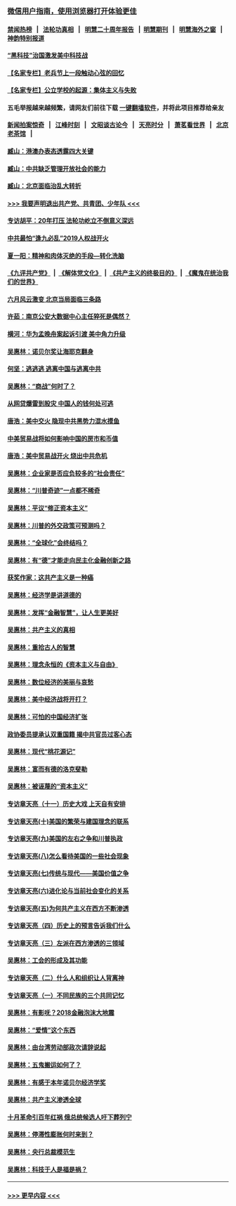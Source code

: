 ### [微信用户指南，使用浏览器打开体验更佳](https://github.com/gfw-breaker/banned-news1/blob/master/indexes/wechat-guide.md?t=0)
#### [禁闻热榜](热点新闻.md?t=0)  &nbsp;&nbsp;|&nbsp;&nbsp; [法轮功真相](https://github.com/gfw-breaker/truth/blob/master/README.md?t=0) &nbsp;&nbsp;|&nbsp;&nbsp; [明慧二十周年报告](https://github.com/gfw-breaker/mh-reports/blob/master/README.md?t=0) &nbsp;&nbsp;|&nbsp;&nbsp;[明慧期刊](https://github.com/gfw-breaker/mh-qikan) &nbsp;&nbsp;|&nbsp;&nbsp; [明慧海外之窗](https://github.com/gfw-breaker/mh-news/blob/master/README.md?t=0) &nbsp;&nbsp;|&nbsp;&nbsp; [神韵特别报道](https://github.com/gfw-breaker/mh-news/blob/master/shenyun.md?t=0)
#### [“黑科技”治国激发美中科技战](../pages/nsc423/n11638056.md?t=02041555) 
#### [【名家专栏】老兵节上一段触动心弦的回忆](../pages/nsc423/n11646016.md?t=02041555) 
#### [【名家专栏】公立学校的起源：集体主义与失败](../pages/nsc423/n11601833.md?t=02041555) 
#### 五毛举报越来越频繁，请网友们前往下载 [一键翻墙软件](https://github.com/gfw-breaker/ssr-accounts)，并将此项目推荐给亲友
#### [新闻拍案惊奇](https://github.com/gfw-breaker/banned-news1/blob/master/pages/link4.md) &nbsp;&nbsp;|&nbsp;&nbsp; [江峰时刻](https://github.com/gfw-breaker/banned-news1/blob/master/pages/link4.md) &nbsp;&nbsp;|&nbsp;&nbsp; [文昭谈古论今](https://github.com/gfw-breaker/banned-news1/blob/master/pages/link4.md) &nbsp;&nbsp;|&nbsp;&nbsp; [天亮时分](https://github.com/gfw-breaker/banned-news1/blob/master/pages/link4.md) &nbsp;&nbsp;|&nbsp;&nbsp; [萧茗看世界](https://github.com/gfw-breaker/banned-news1/blob/master/pages/link4.md) &nbsp;&nbsp;|&nbsp;&nbsp; [北京老茶馆](https://github.com/gfw-breaker/banned-news1/blob/master/pages/link4.md) &nbsp;&nbsp;|&nbsp;&nbsp; 
#### [臧山：港澳办表态透露四大关键](../pages/nsc423/n11421628.md?t=02041555) 
#### [臧山：中共缺乏管理开放社会的能力](../pages/nsc423/n11407457.md?t=02041555) 
#### [臧山：北京面临治乱大转折](../pages/nsc423/n11406895.md?t=02041555) 
#### [>>> 我要声明退出共产党、共青团、少年队 <<<](https://github.com/begood0513/goodnews/blob/master/quit/letter.md) 
#### [专访胡平：20年打压 法轮功屹立不倒意义深远](../pages/nsc423/n11398800.md?t=02041555) 
#### [中共最怕“逢九必乱”2019人权战开火](../pages/nsc423/n11385248.md?t=02041555) 
#### [夏一阳：精神和肉体灭绝的手段—转化洗脑](../pages/nsc423/n11368250.md?t=02041555) 
#### [《九评共产党》](https://github.com/begood0513/9ping.md/blob/master/README.md) &nbsp;|&nbsp; [《解体党文化》](../../../../jtdwh.md/blob/master/README.md)  &nbsp;|&nbsp; [《共产主义的终极目的》](../../../../gczydzjmd.md/blob/master/README.md) &nbsp;|&nbsp; [《魔鬼在统治我们的世界》](../../../../mgztzwmdsj.md/blob/master/README.md) 
#### [六月风云激变 北京当局面临三条路](../pages/nsc423/n11313668.md?t=02041555) 
#### [许茹：南京公安大数据中心主任猝死是偶然？](../pages/nsc423/n11064744.md?t=02041555) 
#### [横河：华为孟晚舟案起诉引渡 美中角力升级](../pages/nsc423/n11027230.md?t=02041555) 
#### [吴惠林：诺贝尔奖让海耶克翻身](../pages/nsc423/n10890049.md?t=02041555) 
#### [何坚：逃逃逃 逃离中国与逃离中共](../pages/nsc423/n10592891.md?t=02041555) 
#### [吴惠林：“商战”何时了？](../pages/nsc423/n10573558.md?t=02041555) 
#### [从网贷爆雷到股灾 中国人的钱何处可逃](../pages/nsc423/n10572800.md?t=02041555) 
#### [唐浩：美中交火 隐现中共黑势力混水摸鱼](../pages/nsc423/n10544040.md?t=02041555) 
#### [中美贸易战将如何影响中国的房市和币值](../pages/nsc423/n10543697.md?t=02041555) 
#### [唐浩：美中贸易战开火 烧出中共危机](../pages/nsc423/n10540126.md?t=02041555) 
#### [吴惠林：企业家是否应负较多的“社会责任”](../pages/nsc423/n10535022.md?t=02041555) 
#### [吴惠林：“川普奇迹”一点都不稀奇](../pages/nsc423/n10512808.md?t=02041555) 
#### [吴惠林：平议“修正资本主义”](../pages/nsc423/n10495724.md?t=02041555) 
#### [吴惠林：川普的外交政策可预测吗？](../pages/nsc423/n10462387.md?t=02041555) 
#### [吴惠林：“全球化”会终结吗？](../pages/nsc423/n10452838.md?t=02041555) 
#### [吴惠林：有“德”才能走向民主化金融创新之路](../pages/nsc423/n10432292.md?t=02041555) 
#### [获奖作家：这共产主义是一种癌](../pages/nsc423/n10431541.md?t=02041555) 
#### [吴惠林：经济学是讲道德的](../pages/nsc423/n10398014.md?t=02041555) 
#### [吴惠林：发挥“金融智慧”，让人生更美好](../pages/nsc423/n10375019.md?t=02041555) 
#### [吴惠林：共产主义的真相](../pages/nsc423/n10351394.md?t=02041555) 
#### [吴惠林：重拾古人的智慧](../pages/nsc423/n10337691.md?t=02041555) 
#### [吴惠林：理念永恒的《资本主义与自由》](../pages/nsc423/n10316274.md?t=02041555) 
#### [吴惠林：数位经济的美丽与哀愁](../pages/nsc423/n10292946.md?t=02041555) 
#### [吴惠林：美中经济战将开打？](../pages/nsc423/n10258825.md?t=02041555) 
#### [吴惠林：可怕的中国经济扩张](../pages/nsc423/n10219147.md?t=02041555) 
#### [政协委员提承认双重国籍 揭中共官员过客心态](../pages/nsc423/n10208809.md?t=02041555) 
#### [吴惠林：现代“桃花源记”](../pages/nsc423/n10185234.md?t=02041555) 
#### [吴惠林：富而有德的洛克斐勒](../pages/nsc423/n10142264.md?t=02041555) 
#### [吴惠林：被诬蔑的“资本主义”](../pages/nsc423/n10124816.md?t=02041555) 
#### [专访章天亮（十一）历史大戏 上天自有安排](../pages/nsc423/n10094905.md?t=02041555) 
#### [专访章天亮(十)美国的繁荣与建国理念的联系](../pages/nsc423/n10094899.md?t=02041555) 
#### [专访章天亮(九)美国的左右之争和川普执政](../pages/nsc423/n10094889.md?t=02041555) 
#### [专访章天亮(八)怎么看待美国的一些社会现象](../pages/nsc423/n10094857.md?t=02041555) 
#### [专访章天亮(七)传统与现代——美国价值之争](../pages/nsc423/n10093140.md?t=02041555) 
#### [专访章天亮(六)进化论与当前社会变化的关系](../pages/nsc423/n10092036.md?t=02041555) 
#### [专访章天亮(五)为何共产主义在西方不断渗透](../pages/nsc423/n10083620.md?t=02041555) 
#### [专访章天亮（四）历史上的预言告诉我们什么](../pages/nsc423/n10083606.md?t=02041555) 
#### [专访章天亮（三）左派在西方渗透的三领域](../pages/nsc423/n10081115.md?t=02041555) 
#### [吴惠林：工会的形成及其功能](../pages/nsc423/n10080633.md?t=02041555) 
#### [专访章天亮（二）什么人和组织让人背离神](../pages/nsc423/n10076637.md?t=02041555) 
#### [专访章天亮（一）不同民族的三个共同记忆](../pages/nsc423/n10074188.md?t=02041555) 
#### [吴惠林：有影呒？2018金融泡沫大地震](../pages/nsc423/n10040534.md?t=02041555) 
#### [吴惠林：“爱情”这个东西](../pages/nsc423/n10019423.md?t=02041555) 
#### [吴惠林：由台湾劳动部政次请辞说起](../pages/nsc423/n9979679.md?t=02041555) 
#### [吴惠林：五鬼搬运如何了？](../pages/nsc423/n9925338.md?t=02041555) 
#### [吴惠林：有感于本年诺贝尔经济学奖](../pages/nsc423/n9871883.md?t=02041555) 
#### [吴惠林：共产主义渗透全球](../pages/nsc423/n9812748.md?t=02041555) 
#### [十月革命引百年红祸 俄总统候选人吁下葬列宁](../pages/nsc423/n9810182.md?t=02041555) 
#### [吴惠林：停滞性膨胀何时来到？](../pages/nsc423/n9764136.md?t=02041555) 
#### [吴惠林：央行总裁模范生](../pages/nsc423/n9728134.md?t=02041555) 
#### [吴惠林：科技于人是福是祸？](../pages/nsc423/n9672982.md?t=02041555) 

----
#### [ >>> 更早内容 <<< ](../indexes/nsc423-earlier.md)
